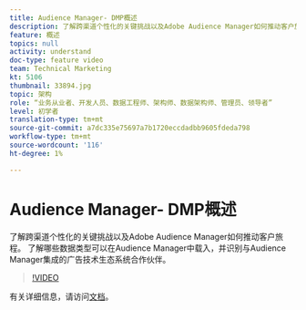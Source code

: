 ```yaml
---
title: Audience Manager- DMP概述
description: 了解跨渠道个性化的关键挑战以及Adobe Audience Manager如何推动客户旅程。 了解哪些数据类型可以在Audience Manager中载入，并识别与Audience Manager集成的广告技术生态系统合作伙伴。
feature: 概述
topics: null
activity: understand
doc-type: feature video
team: Technical Marketing
kt: 5106
thumbnail: 33894.jpg
topic: 架构
role: “业务从业者、开发人员、数据工程师、架构师、数据架构师、管理员、领导者”
level: 初学者
translation-type: tm+mt
source-git-commit: a7dc335e75697a7b1720eccdadbb9605fdeda798
workflow-type: tm+mt
source-wordcount: '116'
ht-degree: 1%

---
```



# Audience Manager- DMP概述

了解跨渠道个性化的关键挑战以及Adobe Audience Manager如何推动客户旅程。 了解哪些数据类型可以在Audience Manager中载入，并识别与Audience Manager集成的广告技术生态系统合作伙伴。

>[!VIDEO](https://video.tv.adobe.com/v/33894/?quality=12)

有关详细信息，请访问[文档](https://docs.adobe.com/content/help/en/audience-manager/user-guide/overview/aam-overview.html)。
